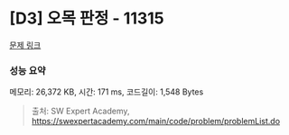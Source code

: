 # [D3] 오목 판정 - 11315 

[문제 링크](https://swexpertacademy.com/main/code/problem/problemDetail.do?contestProbId=AXaSUPYqPYMDFASQ) 

### 성능 요약

메모리: 26,372 KB, 시간: 171 ms, 코드길이: 1,548 Bytes



> 출처: SW Expert Academy, https://swexpertacademy.com/main/code/problem/problemList.do